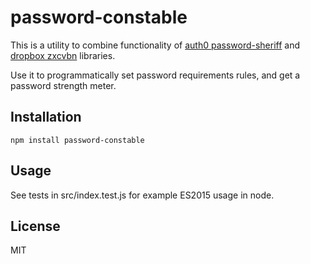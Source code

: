 # password-constable

This is a utility to combine functionality of [auth0 password-sheriff](https://github.com/auth0/password-sheriff) and [dropbox zxcvbn](https://github.com/dropbox/zxcvbn) libraries.

Use it to programmatically set password requirements rules, and get a password strength meter.

## Installation

`npm install password-constable`

## Usage

See tests in src/index.test.js for example ES2015 usage in node.

## License

MIT
